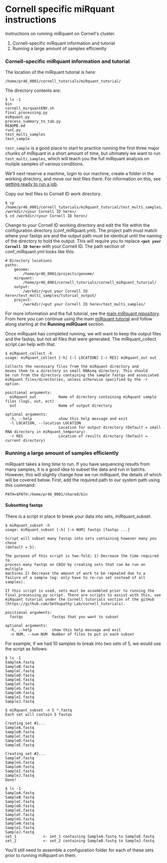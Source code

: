 # Cornell specific miRquant instructions

Instructions on running miRquant on Cornell's cluster.  

1. Cornell-specific miRquant information and tutorial
2. Running a large amount of samples efficiently

### Cornell-specific miRquant information and tutorial

The location of the miRquant tutorial is here:
```
/home/pr46_0001/cornell_tutorials/miRquant_tutorial/
```

The directory contents are:
```
$ ls -1
bin
cornell_mirquantENV.sh
final_processing.py
miRquant.py
process_summary_to_tab.py
README.md
runC.py
test_multi_samples
test_sample
```

`test_sample` is a good place to start to practice running the first three major chunks of miRquant in a short amount of time, but ultimately we want to run `test_multi_samples`, which will teach you the full miRquant analysis on muliple samples of various conditions.

We'll next reserve a machine, login to our machine, create a folder in the working directory, and move our test files there. For information on this, see [getting ready to run a job](https://github.com/Sethupathy-Lab/cornell_tutorials/blob/master/getting_ready_to_run_a_job.md).

Copy our test files to Cornell ID work directory.
```
$ cp /home/pr46_0001/cornell_tutorials/miRquant_tutorial/test_multi_samples/* /workdir/<your Cornell ID here>/
$ cd /workdir/<your Cornell ID here>/
```

Change to your Cornell ID working directory and edit the file within the configuration directory (conf_miRquant.yml). The project path must match where your fastqs are and the output path must be identical until the naming of the directory to hold the output. This will require you to replace **``<put your Cornell ID here>``** with your Cornell ID. The path section of conf_miRquant.yml looks like this:
```
# Directory locations
paths:
    genome:
        /home/pr46_0001/projects/genome/
    mirquant:
        /home/pr46_0001/cornell_tutorials/cornell_miRquant_tutorial/
    output:
        /workdir/<put your Cornell ID here>/test_multi_samples/tutorial_output/
    project:
        /workdir/<put your Cornell ID here>/test_multi_samples/
```

For more information and the full tutorial, see the [main miRquant repository](https://github.com/Sethupathy-Lab/miRquant). From here you can continue using the main [miRquant tutorial](https://github.com/Sethupathy-Lab/miRquant/blob/master/tutorial/TUTORIAL.md) and follow along starting at the **Running miRQuant** section.

Once miRquant has completed running, we will want to keep the output files and the fastqs, but not all files that were generated. The miRquant_collect script can help with that.
```
$ miRquant_collect -h
usage: miRquant_collect [-h] [-l LOCATION] [-r RES] miRquant_out out

Collects the necessary files from the miRquant directory and
moves them to a directory in small RNAseq directory. This should
be run from the directory containing the sample fastqs and associated
miRquant files/directories, unless otherwise specified by the -r option.

positional arguments:
  miRquant_out          Name of directory containing miRquant sample files (logs, out, ect)
  out                   Name of output directory

optional arguments:
  -h, --help            show this help message and exit
  -l LOCATION, --location LOCATION
                        Location for output directory (Default = small RNA directory in miRquant_temporary)
  -r RES                Location of results directory (Default = current directory)
  ```


### Running a large amount of samples efficiently

miRquant takes a long time to run. If you have sequencing results from many samples, it is a good idea to subset the data and run in batchs. However, this will slightly change how we run miRquant, the details of which will be covered below. First, add the required path to our system path using this command:
```
PATH=$PATH:/home/pr46_0001/shared/bin
```

#### Subsetting fastqs

There is a script in place to break your data into sets, miRquant_subset.
```
$ miRquant_subset -h
usage: miRquant_subset [-h] [-n NUM] fastqs [fastqs ...]

Script will subset many fastqs into sets containing however many you chose
(default = 5).

The purpose of this script is two-fold; 1) Decrease the time required to
process many fastqs on CBSU by creating sets that can be run on multiple
machines 2) Decrease the amount of work to be repeated due to a
failure of a sample (eg: only have to re-run set instead of all samples).

If this script is used, sets must be assembled prior to running the
final_processing.py script. There are scripts to assist with this, see
miRquant tutorial under the Cornell tutorials section of the gitHub
(https://github.com/Sethupathy-Lab/cornell_tutorials).

positional arguments:
  fastqs             fastqs that you want to subset

optional arguments:
  -h, --help         show this help message and exit
  -n NUM, --num NUM  Number of files to put in each subset
```
For example, if we had 10 samples to break into two sets of 5, we would use the script as follows:
```
$ ls -1
SampleA.fastq
SampleB.fastq
SampleC.fastq
SampleD.fastq
SampleE.fastq
SampleF.fastq
SampleG.fastq
SampleH.fastq
SampleI.fastq
SampleJ.fastq

$ miRquant_subset -n 5 *.fastq
Each set will contain 5 fastqs

Creating set #1...
SampleA.fastq
SampleB.fastq
SampleC.fastq
SampleD.fastq
SampleE.fastq

Creating set #2...
SampleF.fastq
SampleG.fastq
SampleH.fastq
SampleI.fastq
SampleJ.fastq
Done!

$ ls -1
SampleA.fastq
SampleB.fastq
SampleC.fastq
SampleD.fastq
SampleE.fastq
SampleF.fastq
SampleG.fastq
SampleH.fastq
SampleI.fastq
SampleJ.fastq
set_1            <- set_1 containing SampleA.fastq to SampleE.fastq
set_2            <- set_2 containing SampleB.fastq to SampleJ.fastq
```
You'll still need to assemble a configuration folder for each of these sets prior to running miRquant on them.

#### 

